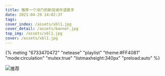 ```yaml
---
title: 推荐一个冷门的新加坡华语歌手
date: 2021-04-29 14:02:37
tags:
cover_index: /assets/xbl1.jpg
cover_detail: /assets/banner.jpg
top_img: /assets/xbl1.jpg
cover: /assets/xbl1.jpg
---
```



{% meting "6733470472" "netease" "playlist" "theme:#FF4081" "mode:circulation" "mutex:true" "listmaxheight:340px" "preload:auto" %}

![推荐](/assets/xbl1.jpg)
